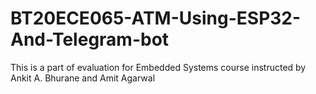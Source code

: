 # BT20ECE065-ATM-Using-ESP32-And-Telegram-bot
This  is a part of evaluation for Embedded Systems course instructed by Ankit A. Bhurane and Amit Agarwal
